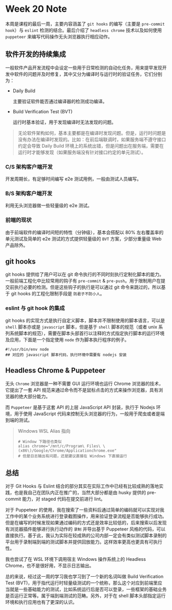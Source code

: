 # Week 20 Note

本周是课程的最后一周，主要内容涵盖了 `git hooks` 的编写（主要是 `pre-commit hook`）与 `eslint` 检测的结合。最后介绍了 `headless chrome` 技术以及如何使用 `puppeteer` 来编写代码操作无头浏览器执行相应动作。

## 软件开发的持续集成

一般软件产品开发流程中会设定一些用于日常检测的自动化任务，用来提早发现开发中软件的问题并及时修复，其中又分为编译时与运行时的验证任务，它们分别为：

- Daily Build

    主要验证软件能否通过编译器的检测成功编译。

- Build Verification Test (BVT)

    运行时基本验证，用于发现编译时无法发现的问题。

> 无论软件架构如何，基本主要都是在编译时发现问题。但是，运行时问题是没有办法在编译时发现的。比如：在前后端联调时，如果服务端不遵守接口约定会导致 Daily Build 环境上的系统出错，但是问题出在服务端，需要在运行时才能够发现（如果服务端没有针对接口约定的单元测试）。

### C/S 架构客户端开发

开发周期长，有足够时间编写 e2e 测试用例，一般由测试人员编写。

### B/S 架构客户端开发

利用无头浏览器做一些轻量级的 e2e 测试。

### 前端的现状

由于前端软件的编译时间短的特性（分钟级），基本会搭配以 80% 左右覆盖率的单元测试及简单的 e2e 测试的方式提供轻量级的 `BVT` 方案，少部分重量级 Web 产品除外。

## git hooks

git hooks 提供给了用户可以在 git 命令执行的不同时刻执行定制化脚本的能力。一般前端工程化中比较常用的钩子有 `pre-commit` & `pre-push`。用于限制用户在提交前执行必要的检测。但是这些钩子的执行是可以通过 git 命令来跳过的，所以基于 git hooks 的工程化限制手段是 `防君子不防小人`。

### eslint 与 git hook 的集成

git hooks 的实现方式是执行自定义脚本，脚本并不限制使用的脚本语言，可以是 `shell` 脚本亦或是 `javascript` 脚本，但是基于 `shell` 脚本的规范（或者 unix 系列系统脚本的规范），需要在脚本头部首行以注释的方式指定执行脚本的运行环境及应用，下面是一个指定使用 `node` 作为脚本执行程序的例子。

```shell
#!/usr/bin/env node
## 对应的 javascript 脚本代码，执行环境中需要有 nodejs 安装
```

## Headless Chrome & Puppeteer

无头 `Chrome` 浏览器是一种不需要 GUI 运行环境也运行 Chrome 浏览器的技术，它提出了一套 API 规范来通过命令而不是鼠标点击的方式来操作浏览器，具有浏览器的绝大部分能力。

而 `Puppeteer` 是基于这套 API 的上层 JavaScript API 封装，执行于 Nodejs 环境，用于使用 JavaScript 代码来控制无头浏览器的行为，一般用于爬虫或者是端到端的测试。

> Windows WSL Alias 指向
> ```shell
> # Window 下路径也类似
> alias chrome="/mnt/c/Program\ Files\ \(x86\)/Google/Chrome/Applicationchrome.exe"
> # 但是日志输出有问题，还是建议直接在 Windows 下直接运行
> ```

## 总结

对于 Git Hooks 与 Eslint 结合的部分其实在实际工作中已经有比较成熟的落地实践，也是我自己在团队内正在推广的，当然大部分都是由 husky 提供的 pre-commit 能力，对 staged 代码在提交前进行 lint。

对于 Puppeteer 的使用，我在搜索了一些资料后通过简单的编码就可以实现对我工作中的某个业务系统进行登录截图操作，用来验证登录流程是否能够执行成功。但是在编写的时候发现如果通过编码的方式还是效率比较低的，后来搜索以后发现有浏览器插件能够进行执行动作的 `录制` 并导出基于 Puppeteer 风格的代码，可以直接执行。基于此，我认为实际在较成熟的公司内部一定会有类似测试脚本录制的平台用于录制端到端的测试脚本并提供回放能力。这样效率更高也更具有可执行性。

我也尝试了在 WSL 环境下调用宿主 Windows 操作系统上的 Headless Chrome，也不是很好用，不显示日志输出。

总的来说，经过这一周的学习我也学习到了一个新的名词叫做 Build Verification Test (BVT)，用于指代运行时轻量级测试的一个统称，那么这个对应到前端里应当就是一些基础能力的测试，比如系统运行后是否可以登录，一些框架的基础业务是否运行正常等。属于端到端测试的范畴。另外，对于在 shell 脚本头部指定运行环境和执行应用也有了更深的认识。





